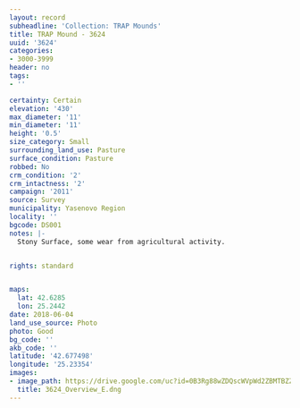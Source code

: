 ```yaml
---
layout: record
subheadline: 'Collection: TRAP Mounds'
title: TRAP Mound - 3624
uuid: '3624'
categories:
- 3000-3999
header: no
tags:
- ''

certainty: Certain
elevation: '430'
max_diameter: '11'
min_diameter: '11'
height: '0.5'
size_category: Small
surrounding_land_use: Pasture
surface_condition: Pasture
robbed: No
crm_condition: '2'
crm_intactness: '2'
campaign: '2011'
source: Survey
municipality: Yasenovo Region
locality: ''
bgcode: DS001
notes: |-
  Stony Surface, some wear from agricultural activity.


rights: standard


maps:
  lat: 42.6285
  lon: 25.2442
date: 2018-06-04
land_use_source: Photo
photo: Good
bg_code: ''
akb_code: ''
latitude: '42.677498'
longitude: '25.23354'
images:
- image_path: https://drive.google.com/uc?id=0B3Rg88wZDQscWVpWd2ZBMTBZZms
  title: 3624_Overview_E.dng
---
```

